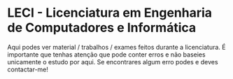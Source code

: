 # LECI - Licenciatura em Engenharia de Computadores e Informática
Aqui podes ver material / trabalhos / exames feitos durante a licenciatura. É importante que tenhas atenção que pode conter erros e não baseies unicamente o estudo por aqui. Se encontrares algum erro podes e deves contactar-me!
